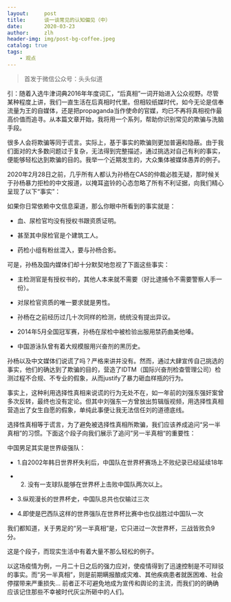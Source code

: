 ```yaml
---
layout:     post
title:      谈一谈常见的认知偏见（中）
date:       2020-03-23
author:     zlh
header-img: img/post-bg-coffee.jpeg
catalog: true
tags:
    - 观点
---
```


> 首发于微信公众号：头头似道

引：随着入选牛津词典2016年年度词汇，“后真相”一词开始进入公众视野。尽管某种程度上讲，我们一直生活在后真相时代里。但相较纸媒时代，如今无论是信奉流量为王的自媒体，还是把propaganda当作使命的官媒，均已不再将真相视作最高价值而追寻。从本篇文章开始，我将用一个系列，帮助你识别常见的欺骗与洗脑手段。


很多人会将欺骗等同于谎言。实际上，基于事实的欺骗则更加普遍和隐蔽。由于我们面对的大多数问题过于复杂，无法得到完整描述，通过挑选对自己有利的事实，便能够轻松达到欺骗的目的。我举一个近期发生的，大众集体被媒体愚弄的例子。

2020年2月28日之前，几乎所有人都认为孙杨在CAS的仲裁必胜无疑，那时候关于孙杨暴力拒检的中文报道，以掩耳盗铃的心态忽略了所有不利证据，向我们精心呈现了以下“事实”：



如果你日常依赖中文信息渠道，那么你眼中所看到的事实就是：
- 血、尿检官均没有授权书跟资质证明。

- 甚至其中尿检官是个建筑工人。

- 药检小组有粉丝混入，要与孙杨合影。





可是，孙杨及国内媒体们却十分默契地忽视了下面这些事实：
- 主检测官是有授权书的，其他人本来就不需要（好比逮捕令不需要警察人手一份）。

- 对尿检官资质的唯一要求就是男性。

- 孙杨在之前经历过几十次同样的检测，统统没有提出异议。

- 2014年5月全国冠军赛，孙杨在尿检中被检验出服用禁药曲美他嗪。

- 中国游泳队曾有着大规模服用兴奋剂的黑历史。


孙杨以及中文媒体们说谎了吗？严格来讲并没有。然而，通过大肆宣传自己挑选的事实，他们的确达到了欺骗的目的，营造了IDTM（国际兴奋剂检查管理公司）检测过程不合规、不专业的假象，从而justify了暴力砸血样瓶的行为。



事实上，这种利用选择性真相来说谎的行为无处不在，如一年前的刘强东强奸案曾多次反转，最终也没有定论。但其中刘强东一方曾放出剪辑版视频，用选择性真相营造出了女生自愿的假象，单纯此事便让我无法信任刘的道德底线。

选择性真相等于谎言，为了避免被选择性真相所欺骗，我们应该养成追问“另一半真相”的习惯。下面这个段子向我们展示了追问”另一半真相“的重要性：

中国男足其实是世界级强队：
- 1.自2002年韩日世界杯失利后，中国队在世界杯赛场上不败纪录已经延续18年
- 2. 没有一支球队能够在世界杯上击败中国队两次以上。

- 3.纵观漫长的世界杯史，中国队总共也仅输过三次
- 4.即使是巴西队这样的世界强队在世界杯比赛中也仅战胜过中国队一次

我们都知道，关于男足的“另一半真相”是，它只进过一次世界杯，三战皆败负9分。

这是个段子，而现实生活中有着大量不那么轻松的例子。

以这场疫情为例，一月二十日之后的强力应对，使疫情得到了迅速控制是不可辩驳的事实。而“另一半真相”，则是前期瞒报酿成灾难、其他疾病患者就医困难、社会停摆带来严重损失... 前者正不可避免地成为宣传和舆论的主流，而我们的的确确应该记住那些不幸被时代灰尘所砸中的人们。




